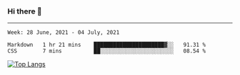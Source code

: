 ### Hi there 👋
---
<!--START_SECTION:waka-->
```text
Week: 28 June, 2021 - 04 July, 2021

Markdown   1 hr 21 mins    ██████████████████████▓░░   91.31 % 
CSS        7 mins          ██░░░░░░░░░░░░░░░░░░░░░░░   08.54 % 
```
<!--END_SECTION:waka-->

[![Top Langs](https://github-readme-stats.vercel.app/api/top-langs/?username=HyunAh-iia&layout=compact)](https://github.com/anuraghazra/github-readme-stats)
<!--
**HyunAh-iia/HyunAh-iia** is a ✨ _special_ ✨ repository because its `README.md` (this file) appears on your GitHub profile.

Here are some ideas to get you started:

- 🔭 I’m currently working on ...
- 🌱 I’m currently learning ...
- 👯 I’m looking to collaborate on ...
- 🤔 I’m looking for help with ...
- 💬 Ask me about ...
- 📫 How to reach me: ...
- 😄 Pronouns: ...
- ⚡ Fun fact: ...
-->
